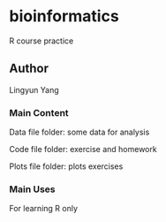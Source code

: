 # bioinformatics
R course practice

## Author
Lingyun Yang

### Main Content
Data file folder: some data for analysis 

Code file folder: exercise and homework

Plots file folder: plots exercises

### Main Uses
For learning R only
